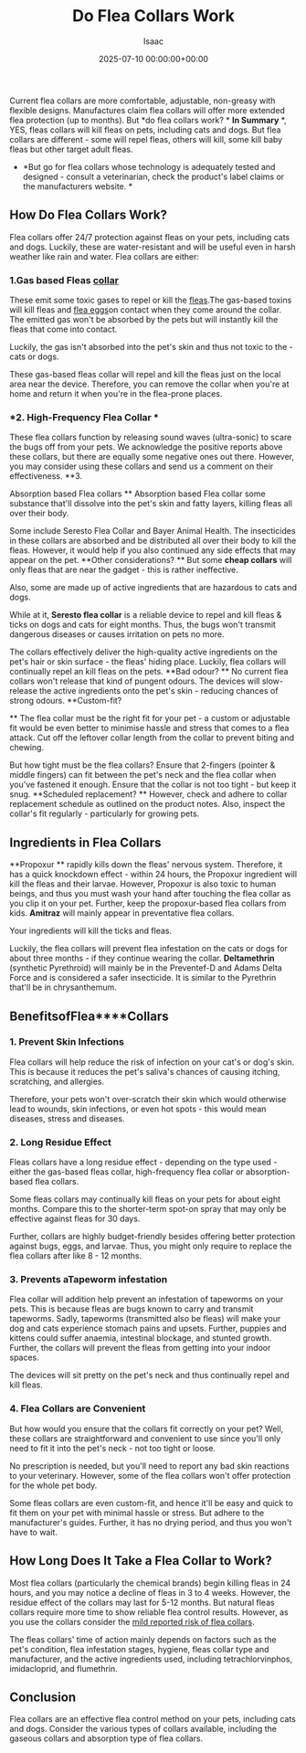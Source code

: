 ﻿---
title: Do Flea Collars Work
description: Current flea collars are more comfortable, adjustable, non-greasy with flexible designs. Manufactures claim flea collars will offer more extended flea...
slug: /do-flea-collars-work/
date: 2025-07-10 00:00:00+00:00
lastmod: 2025-07-10 00:00:00+03:00
author: Isaac
categories:
- Fleas
- Guide
tags:
- fleas
- flea
- collar
layout: post
---

Current flea collars are more comfortable, adjustable, non-greasy with flexible designs. Manufactures claim flea collars will offer more extended flea protection (up to months). But *do flea collars work? * **In Summary** *, YES, fleas collars will kill fleas on pets, including cats and dogs. But flea collars are different - some will repel fleas, others will kill, some kill baby fleas but other target adult fleas.

* *But go for flea collars whose technology is adequately tested and designed - consult a veterinarian, check the product's label claims or the manufacturers website. *

##  How Do Flea Collars Work?

Flea collars offer 24/7 protection against fleas on your pets, including cats and dogs. Luckily, these are water-resistant and will be useful even in harsh weather like rain and water. Flea collars are either:

###  1.**Gas based Fleas [collar](https://pestpolicy.com/best-flea-collar-for-cats/)**

These emit some toxic gases to repel or kill the [fleas](https://pestpolicy.com/at-what-temperature-do-fleas-die/).The gas-based toxins will kill fleas and [flea eggs](https://pestpolicy.com/what-do-flea-eggs-look-like/)on contact when they come around the collar. The emitted gas won't be absorbed by the pets but will instantly kill the fleas that come into contact.

Luckily, the gas isn't absorbed into the pet's skin and thus not toxic to the - cats or dogs.

These gas-based fleas collar will repel and kill the fleas just on the local area near the device. Therefore, you can remove the collar when you're at home and return it when you're in the flea-prone places.

###  ***2. High-Frequency Flea Collar** *

These flea collars function by releasing sound waves (ultra-sonic) to scare the bugs off from your pets. We acknowledge the positive reports above these collars, but there are equally some negative ones out there. However, you may consider using these collars and send us a comment on their effectiveness. **3.

Absorption based Flea collars ** Absorption based Flea collar some substance that'll dissolve into the pet's skin and fatty layers, killing fleas all over their body.

Some include Seresto Flea Collar and Bayer Animal Health. The insecticides in these collars are absorbed and be distributed all over their body to kill the fleas. However, it would help if you also continued any side effects that may appear on the pet. **Other considerations? ** But some **cheap collars** will only fleas that are near the gadget - this is rather ineffective.

Also, some are made up of active ingredients that are hazardous to cats and dogs.

While at it, **Seresto flea collar** is a reliable device to repel and kill fleas & ticks on dogs and cats for eight months. Thus, the bugs won't transmit dangerous diseases or causes irritation on pets no more.

The collars effectively deliver the high-quality active ingredients on the pet's hair or skin surface - the fleas' hiding place. Luckily, flea collars will continually repel an kill fleas on the pets. **Bad odour? ** No current flea collars won't release that kind of pungent odours. The devices will slow-release the active ingredients onto the pet's skin - reducing chances of strong odours. **Custom-fit?

** The flea collar must be the right fit for your pet - a custom or adjustable fit would be even better to minimise hassle and stress that comes to a flea attack. Cut off the leftover collar length from the collar to prevent biting and chewing.

But how tight must be the flea collars? Ensure that 2-fingers (pointer & middle fingers) can fit between the pet's neck and the flea collar when you've fastened it enough. Ensure that the collar is not too tight - but keep it snug. **Scheduled replacement? ** However, check and adhere to collar replacement schedule as outlined on the product notes. Also, inspect the collar's fit regularly - particularly for growing pets.

##  Ingredients in Flea Collars

**Propoxur ** rapidly kills down the fleas' nervous system. Therefore, it has a quick knockdown effect - within 24 hours, the Propoxur ingredient will kill the fleas and their larvae. However, Propoxur is also toxic to human beings, and thus you must wash your hand after touching the flea collar as you clip it on your pet. Further, keep the propoxur-based flea collars from kids. **Amitraz** will mainly appear in preventative flea collars.

Your ingredients will kill the ticks and fleas.

Luckily, the flea collars will prevent flea infestation on the cats or dogs for about three months - if they continue wearing the collar. **Deltamethrin** (synthetic Pyrethroid) will mainly be in the Preventef-D and Adams Delta Force and is considered a safer insecticide. It is similar to the Pyrethrin that'll be in chrysanthemum.

##  **Benefits**of**Flea****Collars**

###  1. Prevent Skin Infections

Flea collars will help reduce the risk of infection on your cat's or dog's skin. This is because it reduces the pet's saliva's chances of causing itching, scratching, and allergies.

Therefore, your pets won't over-scratch their skin which would otherwise lead to wounds, skin infections, or even hot spots - this would mean diseases, stress and diseases.

###  **2. Long Residue Effect**

Fleas collars have a long residue effect - depending on the type used - either the gas-based fleas collar, high-frequency flea collar or absorption-based flea collars.

Some fleas collars may continually kill fleas on your pets for about eight months. Compare this to the shorter-term spot-on spray that may only be effective against fleas for 30 days.

Further, collars are highly budget-friendly besides offering better protection against bugs, eggs, and larvae. Thus, you might only require to replace the flea collars after like 8 - 12 months.

###  3. Prevents aTapeworm infestation

Flea collar will addition help prevent an infestation of tapeworms on your pets. This is because fleas are bugs known to carry and transmit tapeworms. Sadly, tapeworms (transmitted also be fleas) will make your dog and cats experience stomach pains and upsets. Further, puppies and kittens could suffer anaemia, intestinal blockage, and stunted growth. Further, the collars will prevent the fleas from getting into your indoor spaces.

The devices will sit pretty on the pet's neck and thus continually repel and kill fleas.

###  4. Flea Collars are Convenient

But how would you ensure that the collars fit correctly on your pet? Well, these collars are straightforward and convenient to use since you'll only need to fit it into the pet's neck - not too tight or loose.

No prescription is needed, but you'll need to report any bad skin reactions to your veterinary. However, some of the flea collars won't offer protection for the whole pet body.

Some fleas collars are even custom-fit, and hence it'll be easy and quick to fit them on your pet with minimal hassle or stress. But adhere to the manufacturer's guides. Further, it has no drying period, and thus you won't have to wait.

##  How Long Does It Take a Flea Collar to Work?

Most flea collars (particularly the chemical brands) begin killing fleas in 24 hours, and you may notice a decline of fleas in 3 to 4 weeks. However, the residue effect of the collars may last for 5-12 months. But natural fleas collars require more time to show reliable flea control results. However, as you use the collars consider the [mild reported risk of flea collars](https://cen.acs.org/articles/95/i2/EPA-finds-risks-flea-collar.html).

The fleas collars' time of action mainly depends on factors such as the pet's condition, flea infestation stages, hygiene, fleas collar type and manufacturer, and the active ingredients used, including tetrachlorvinphos, imidacloprid, and flumethrin.

##  Conclusion

Flea collars are an effective flea control method on your pets, including cats and dogs. Consider the various types of collars available, including the gaseous collars and absorption type of flea collars.

